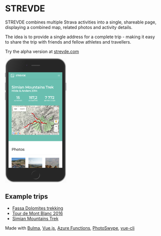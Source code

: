 # STREVDE

STREVDE combines multiple Strava activities into a single, shareable page, displaying a combined map, related photos and activity details. 

The idea is to provide a single address for a complete trip - making it easy to share the trip with friends and fellow athletes and travellers.

Try the alpha version at [strevde.com](https://www.strevde.com/)

<img src="https://github.com/anderaus/strevde/blob/master/assets/apple_sample_1.PNG?raw=true" width="200">

## Example trips

- [Fassa Dolomites trekking](https://www.strevde.com/1151253/trips/dolomites)
- [Tour de Mont Blanc 2016](https://www.strevde.com/1151253/trips/montblanc)
- [Simian Mountains Trek](https://www.strevde.com/1151253/trips/ethiopia)

Made with [Bulma](https://bulma.io/), [Vue.js](https://vuejs.org/), [Azure Functions](https://azure.microsoft.com/en-us/services/functions/), [PhotoSwype](https://github.com/dimsemenov/photoswipe), [vue-cli](https://github.com/vuejs/vue-cli)